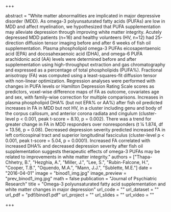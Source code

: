 +++

abstract = "White matter abnormalities are implicated in major depressive disorder (MDD). As omega-3 polyunsaturated fatty acids (PUFAs) are low in MDD and affect myelination, we hypothesized that PUFA
supplementation may alleviate depression through improving white matter integrity. Acutely depressed
MDD patients (n=16) and healthy volunteers (HV, n=12) had 25-direction diffusion tensor imaging
before and after 6 weeks of fish oil supplementation. Plasma phospholipid omega-3 PUFAs eicosapentaenoic
acid (EPA) and docosahexaenoic acid (DHA), and omega-6 PUFA arachidonic acid (AA) levels
were determined before and after supplementation using high-throughput extraction and gas chromatography
and expressed as a percentage of total phospholipids (PUFA%). Fractional anisotropy (FA)
was computed using a least-squares-fit diffusion tensor with non-linear optimization. Regression analyses
were performed with changes in PUFA levels or Hamilton Depression Rating Scale scores as predictors,
voxel-wise difference maps of FA as outcome, covariates age and sex, with family-wise correction
for multiple comparisons. Increases in plasma phospholipid DHA% (but not EPA% or AA%) after fish oil
predicted increases in FA in MDD but not HV, in a cluster including genu and body of the corpus callosum,
and anterior corona radiata and cingulum (cluster-level p < 0.001, peak t-score = 8.10, p = 0.002).
There was a trend for greater change in FA in MDD responders over nonresponders (t ¼ 1.874,
df = 13.56, p = 0.08). Decreased depression severity predicted increased FA in left corticospinal tract and superior longitudinal fasciculus (cluster-level p < 0.001, peak t-score = 5.04, p = 0.0001). Increased FA correlated with increased DHA% and decreased depression severity after fish oil supplementation suggests therapeutic effects of omega-3 PUFAs may be related to improvements in white matter integrity."
authors = ["Thapa-Chhetry, B.", "Hezghia, A.", "Miller, J.", "Lee, S.", "Rubin-Falcone, H.", "Cooper, T.B.", "Oquendo, M.A.", "Mann, J.J.", "Sublette, M.E."]
date = "2016-04-01"
image = "binod1_img.jpg"
image_preview = "prev_binod1_img.jpg"
math = false
publication = "Journal of Psychiatric Research"
title = "Omega-3 polyunsaturated fatty acid supplementation and white matter changes in major depression"
url_code = ""
url_dataset = ""
url_pdf = "pdf/binod1.pdf"
url_project = ""
url_slides = ""
url_video = ""

+++